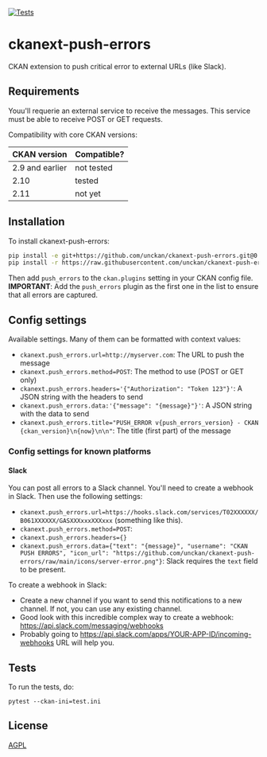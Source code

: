 [![Tests](https://github.com/unckan/ckanext-push-errors/actions/workflows/test.yml/badge.svg?branch=main)](https://github.com/unckan/ckanext-push-errors/actions)


# ckanext-push-errors

CKAN extension to push critical error to external URLs (like Slack).  


## Requirements

Youu'll requerie an external service to receive the messages. This service must be able to receive POST or GET requests.  

Compatibility with core CKAN versions:

| CKAN version    | Compatible?   |
| --------------- | ------------- |
| 2.9 and earlier | not tested    |
| 2.10            | tested        |
| 2.11            | not yet       |

## Installation

To install ckanext-push-errors:

```bash
pip install -e git+https://github.com/unckan/ckanext-push-errors.git@0.1.0#egg=ckanext-superset
pip install -r https://raw.githubusercontent.com/unckan/ckanext-push-errors/refs/tags/0.1.0/requirements.txt
```

Then add `push_errors` to the `ckan.plugins` setting in your CKAN config file.  
**IMPORTANT**: Add the `push_errors` plugin as the first one in the list to ensure that all errors are captured.  

## Config settings

Available settings. Many of them can be formatted with context values:

 - `ckanext.push_errors.url=http://myserver.com`: The URL to push the message
 - `ckanext.push_errors.method=POST`: The method to use (POST or GET only)
 - `ckanext.push_errors.headers='{"Authorization": "Token 123"}'`: A JSON string with the headers to send
 - `ckanext.push_errors.data:'{"message": "{message}"}'`: A JSON string with the data to send
 - `ckanext.push_errors.title="PUSH_ERROR v{push_errors_version} - CKAN {ckan_version}\n{now}\n\n"`: The title (first part) of the message

### Config settings for known platforms

#### Slack

You can post all errors to a Slack channel. You'll need to create a webhook in Slack.
Then use the following settings:

 - `ckanext.push_errors.url=https://hooks.slack.com/services/T02XXXXXX/B061XXXXXX/GASXXXxxxXXXxxx` (something like this).
 - `ckanext.push_errors.method=POST`:
 - `ckanext.push_errors.headers={}`
 - `ckanext.push_errors.data={"text": "{message}", "username": "CKAN PUSH ERRORS", "icon_url": "https://github.com/unckan/ckanext-push-errors/raw/main/icons/server-error.png"}`: Slack requires the `text` field to be present.

To create a webhook in Slack:
 - Create a new channel if you want to send this notifications to a new channel. If not, you can use any existing channel.
 - Good look with this incredible complex way to create a webhook: https://api.slack.com/messaging/webhooks
 - Probably going to https://api.slack.com/apps/YOUR-APP-ID/incoming-webhooks URL will help you.

## Tests

To run the tests, do:

    pytest --ckan-ini=test.ini

## License

[AGPL](https://www.gnu.org/licenses/agpl-3.0.en.html)
